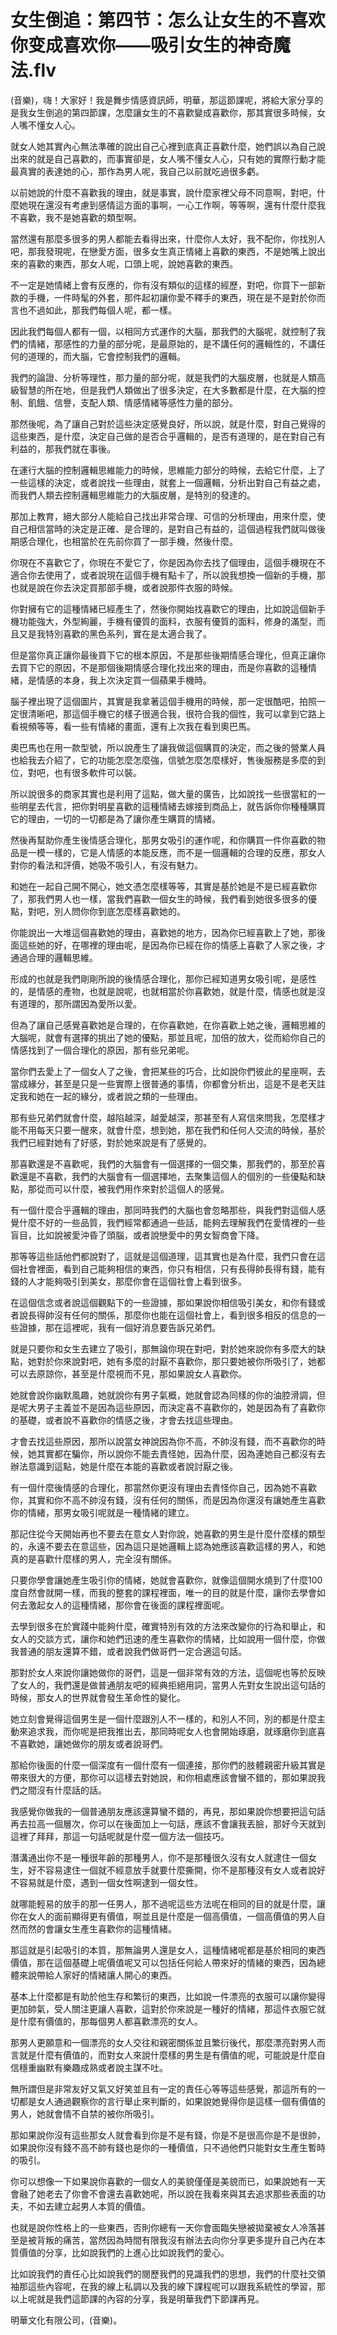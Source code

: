 # 女生倒追：第四节：怎么让女生的不喜欢你变成喜欢你——吸引女生的神奇魔法.flv

(音樂)，嗨！大家好！我是舞步情感資訊師，明華，那這節課呢，將給大家分享的是我女生倒追的第四節課，怎麼讓女生的不喜歡變成喜歡你，那其實很多時候，女人嘴不懂女人心。

就女人她其實內心無法準確的說出自己心裡到底真正喜歡什麼，她們誤以為自己說出來的就是自己喜歡的，而事實卻是，女人嘴不懂女人心，只有她的實際行動才能最真實的表達她的心，那作為男人呢，我自己以前就吃過很多虧。

以前她說的什麼不喜歡我的理由，就是事實，說什麼家裡父母不同意啊，對吧，什麼她現在還沒有考慮到感情這方面的事啊，一心工作啊，等等啊，還有什麼什麼我不喜歡，我不是她喜歡的類型啊。

當然還有那麼多很多的男人都能去看得出來，什麼你人太好，我不配你，你找別人吧，那我發現呢，在戀愛方面，很多女生真正情緒上喜歡的東西，不是她嘴上說出來的喜歡的東西，那女人呢，口頭上呢，說她喜歡的東西。

不一定是她情緒上會有反應的，你有沒有類似的這樣的經歷，對吧，你買下一部新款的手機，一件時髦的外套，那件起初讓你愛不釋手的東西，現在是不是對於你而言也不過如此，那我們每個人呢，都一樣。

因此我們每個人都有一個，以相同方式運作的大腦，那我們的大腦呢，就控制了我們的情緒，那感性的力量的部分呢，是最原始的，是不講任何的邏輯性的，不講任何的道理的，而大腦，它會控制我們的邏輯。

我們的論證、分析等理性，那力量的部分呢，就是我們的大腦皮層，也就是人類高級智慧的所在地，但是我們人類做出了很多決定，在大多數都是什麼，在大腦的控制、飢餓、信譽，支配人類、情感情緒等感性力量的部分。

那然後呢，為了讓自己對於這些決定感覺良好，所以說，就是什麼，對自己覺得的這些東西，是什麼，決定自己做的是否合乎邏輯的，是否有道理的，是在對自己有利益的，那我們就在事後。

在運行大腦的控制邏輯思維能力的時候，思維能力部分的時候，去給它什麼，上了一些這樣的決定，或者說找一些理由，就套上一個邏輯，分析出對自己有益之處，而我們人類去控制邏輯思維能力的大腦皮層，是特別的發達的。

那加上教育，絕大部分人能給自己找出非常合理、可信的分析理由，用來什麼，使自己相信當時的決定是正確、是合理的，是對自己有益的，這個過程我們就叫做後期感合理化，也相當於在先前你買了一部手機，然後什麼。

你現在不喜歡它了，你現在不愛它了，你是因為你去找了個理由，這個手機現在不適合你去使用了，或者說現在這個手機有點卡了，所以說我想換一個新的手機，那也就是說在你去決定買那部手機，或者說那件衣服的時候。

你對擁有它的這種情緒已經產生了，然後你開始找喜歡它的理由，比如說這個新手機功能強大，外型絢麗，手機有優質的面料，衣服有優質的面料，修身的滿型，而且又是我特別喜歡的黑色系列，實在是太適合我了。

但是當你真正讓你最後買下它的根本原因，不是那些後期情感合理化，但真正讓你去買下它的原因，不是那個後期情感合理化找出來的理由，而是你喜歡的這種情緒，是情感的本身，我上次決定買一個蘋果手機時。

腦子裡出現了這個圖片，其實是我拿著這個手機用的時候，那一定很酷吧，拍照一定很清晰吧，那這個手機它的樣子很適合我，很符合我的個性，我可以拿到它路上看視頻等等，看一些有情緒的畫面，還有上次我在看到奧巴馬。

奧巴馬也在用一款型號，所以說產生了讓我做這個購買的決定，而之後的營業人員也給我去介紹了，它的功能怎麼怎麼強，信號怎麼怎麼樣好，售後服務是多麼的到位，對吧，也有很多軟件可以裝。

所以說很多的商家其實也是利用了這點，做大量的廣告，比如說找一些很當紅的一些明星去代言，把你對明星喜歡的這種情緒去嫁接到商品上，就告訴你你種種購買它的理由，一切的一切都是為了讓你產生購買的情緒。

然後再幫助你產生後情感合理化，那男女吸引的運作呢，和你購買一件你喜歡的物品是一模一樣的，它是人情感的本能反應，而不是一個邏輯的合理的反應，那女人對你的看法和評價，她吸不吸引人，有沒有魅力。

和她在一起自己開不開心，她文憑怎麼樣等等，其實是基於她是不是已經喜歡你了，那我們男人也一樣，當我們喜歡一個女生的時候，我們看到她很多很多的優點，對吧，別人問你你到底怎麼樣喜歡她的。

你能說出一大堆這個喜歡她的理由，喜歡她的地方，因為你已經喜歡上了她，那後面這些她的好，在哪裡的理由呢，是因為你已經在你的情感上喜歡了人家之後，才通過合理的邏輯思維。

形成的也就是我們剛剛所說的後情感合理化，那你已經知道男女吸引呢，是感性的，是情感的產物，也就是說呢，也就相當於你喜歡她，就是什麼，情感也就是沒有道理的，那所謂因為愛所以愛。

但為了讓自己感覺喜歡她是合理的，在你喜歡她，在你喜歡上她之後，邏輯思維的大腦呢，就會有選擇的挑出了她的優點，那並且呢，加倍的放大，從而給你自己的情感找到了一個合理化的原因，那有些兄弟呢。

當你們去愛上了一個女人了之後，會把某些的巧合，比如說你們彼此的星座啊，去當成緣分，甚至是只是一些實際上很普通的事情，你都會分析出，這是不是老天註定我和她在一起的緣分，或者說之類的一些理由。

那有些兄弟們就會什麼，越陷越深，越愛越深，那甚至有人寫信來問我，怎麼樣才能不用每天只要一醒來，就會什麼，想到她，那在我們和任何人交流的時候，基於我們已經對她有了好感，對於她來說是有了感覺的。

那喜歡還是不喜歡呢，我們的大腦會有一個選擇的一個交集，那我們的，那至於喜歡還是不喜歡，我們的大腦會有一個選擇地，去聚集這個人的個別的一些優點和缺點，那從而可以什麼，被我們用作來對於這個人的感覺。

有一個什麼合乎邏輯的理由，那同時我們的大腦也會忽略那些，與我們對這個人感覺什麼不好的一些品質，我們經常都通過一些話，能夠去理解我們在愛情裡的一些盲目，比如說被愛沖昏了頭腦，或者說戀愛中的男女智商會下降。

那等等這些話他們都說對了，這就是這個道理，這其實也是為什麼，我們只會在這個社會裡面，看到自己能夠相信的東西，你只有相信，只有長得帥長得有錢，能有錢的人才能夠吸引到美女，那麼你會在這個社會上看到很多。

在這個信念或者說這個觀點下的一些證據，那如果說你相信吸引美女，和你有錢或者說長得帥沒有任何的關係，那麼你也能在這個社會上，看到很多相反的信息的一些證據，那在這裡呢，我有一個好消息要告訴兄弟們。

就是只要你和女生去建立了吸引，那無論你現在對吧，對於她來說你有多麼大的缺點，她對於你來說對吧，她有多麼的討厭不喜歡你，那只要她被你所吸引了，她都可以去原諒你，甚至是什麼視而不見，那如果說女人喜歡你。

她就會說你幽默風趣，她就說你有男子氣概，她就會認為同樣的你的油腔滑調，但是呢大男子主義並不是因為這些原因，而決定喜不喜歡你的，她是因為有了喜歡你的基礎，或者說不喜歡你的情感之後，才會去找這些理由。

才會去找這些原因，那所以說當女神說因為你不高，不帥沒有錢，而不喜歡你的時候，她其實都在騙你，所以說你不能去責怪她，因為什麼，因為連她自己都沒有去辦法意識到這點，她是什麼在本能的喜歡或者說討厭之後。

有一個什麼後情感的合理化，那當然你更沒有理由去責怪你自己，因為她不喜歡你，其實和你不高不帥沒有錢，沒有任何的關係，而是因為你還沒有讓她產生喜歡你的情緒，那男女吸引呢就是一種情緒的建立。

那記住從今天開始再也不要去在意女人對你說，她喜歡的男生是什麼什麼樣的類型的，永遠不要去在意這些，因為這只是她邏輯上認為她應該喜歡這樣的男人，和她真的是喜歡什麼樣的男人，完全沒有關係。

只要你學會讓她產生吸引你的情緒，她就會喜歡你，就像這個開水燒到了什麼100度自然會就開一樣，而我的整套的課程裡面，唯一的目的就是什麼，讓你去學會如何去激起女人的這種情緒，那你會在後面的課程裡面呢。

去學到很多在於實踐中能夠什麼，確實特別有效的方法來改變你的行為和舉止，和女人的交談方式，讓你和她們迅速的產生喜歡你的情緒，比如說用一個什麼，你做我普通的朋友還算不錯，或者說我們做哥們一定合適這句話。

那對於女人來說你讓她做你的哥們，這是一個非常有效的方法，這個呢也等於反映了女人的，我們還是做普通朋友吧的經典拒絕用詞，當男人先對女生說出這句話的時候，那女人的世界就會發生革命性的變化。

她立刻會覺得這個男生是一個什麼跟別人不一樣的，和別人不同，別的都是什麼主動來追求我，而你呢是把我推出去，那同時呢女人也會開始琢磨，就琢磨你到底喜不喜歡她，讓她做你的朋友或者說哥們。

那給你後面的什麼一個深度有一個什麼有一個連接，那你們的肢體親密升級其實是帶來很大的方便，那你可以這樣去對她說，和你相處應該會蠻不錯的，那如果說我們之間沒有什麼話的話。

我感覺你做我的一個普通朋友應該還算蠻不錯的，再見，那如果說你想要把這句話再去拉高一個層次，你可以在後面加上一句話，應該不會讓我丟臉，那好今天就到這裡了拜拜，那這一句話呢就是什麼一個方法一個技巧。

潛溝通出你不是一種很年齡的那種男人，你不是那種很久沒有女人就逮住一個女生，好不容易逮住一個就不經意放手就要什麼撕開，你不是那種沒有女人或者說好不容易就是什麼，遇到一個女性啊逮到一個女性。

就哪能輕易的放手的那一任男人，那不過呢這些方法呢在相同的目的就是什麼，讓你在女人的面前顯得更有價值，啊並且是什麼是一個高價值，一個高價值的男人自然而然的會讓女生產生喜歡你的這種情緒。

那這就是引起吸引的本質，那無論男人還是女人，這種情緒呢都是基於相同的東西價值，那在這個基礎上呢價值呢又可以包括任何給人帶來好的情緒的東西，因為總體來說帶給人家好的情緒讓人開心的東西。

基本上什麼都是有助於他生存和繁衍的東西，比如說一件漂亮的衣服可以讓你變得更加帥氣，受人關注更讓人喜歡，這對於你來說是一種好的情緒，那這件衣服它就是什麼有價值的，那每個男人都喜歡漂亮的女人。

那男人更願意和一個漂亮的女人交往和親密關係並且繁衍後代，那麼漂亮對男人而言就是什麼有價值的，而對女人來說什麼樣的男生是有價值的呢，可能說是什麼自信穩重幽默有樂趣成熟或者說主謀不吐。

無所謂但是非常友好又氣又好笑並且有一定的責任心等等這些感覺，那這所有的一切都是女人通過觀察你的言行舉止來判斷的，如果說她覺得你是這樣一個有價值的男人，她就會情不自禁的被你所吸引。

那如果說你沒有這些那女人就會看到你是不是有錢，你是不是很高你是不是很帥，如果說你沒有錢不高不帥有錢也是你的一種價值，只不過他們只能對女生產生暫時的吸引。

你可以想像一下如果說你喜歡的一個女人的美貌僅僅是美貌而已，如果說她有一天會融了她老去了你會不會還去喜歡她呢，所以說在我看來與其去追求那些表面的功夫，不如去建立起男人本質的價值。

也就是說你性格上的一些東西，否則你總有一天你會面臨失戀被拋棄被女人冷落甚至是被背叛的痛苦，當然因為時間有限我沒有辦法去向你分享更多提升自己內在本質價值的分享，比如說我們的上進心比如說我們的愛心。

比如說我們的責任心比如說我們的閱歷我們的見識我們的思想，我們的什麼社交領袖那這些內容呢，在我的線上私調以及我的線下課程呢可以跟我系統性的學習，那以上呢就是我們這節課的內容的分享，我是明華我們下節課再見。

明華文化有限公司，(音樂)。